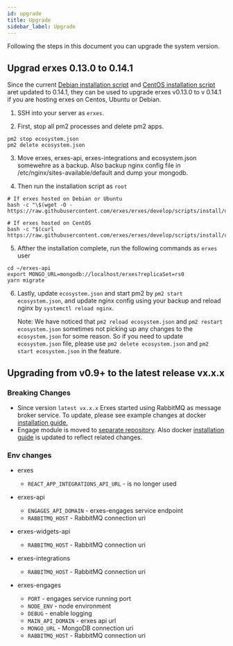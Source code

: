 ```yaml
---
id: upgrade
title: Upgrade
sidebar_label: Upgrade
---
```


Following the steps in this document you can upgrade the system version.

## Upgrad erxes 0.13.0 to 0.14.1

Since the current [Debian installation script](https://github.com/erxes/erxes/blob/develop/scripts/install/debian10.sh) and [CentOS installation script](https://github.com/erxes/erxes/blob/develop/scripts/install/centos8.sh) aret updated to 0.14.1, they can be used to upgrade erxes v0.13.0 to v 0.14.1 if you are hosting erxes on Centos, Ubuntu or Debian.

1. SSH into your server as `erxes`.

2. First, stop all pm2 processes and delete pm2 apps.

```
pm2 stop ecosystem.json
pm2 delete ecosystem.json
```

3. Move erxes, erxes-api, erxes-integrations and ecosystem.json somewehre as a backup. Also backup nginx config file in /etc/nginx/sites-available/default and dump your mongodb.

4. Then run the installation script as `root`

```
# If erxes hosted on Debian or Ubuntu
bash -c "\$(wget -O - https://raw.githubusercontent.com/erxes/erxes/develop/scripts/install/debian10.sh)"

# If erxes hosted on CentOS
bash -c "$(curl https://raw.githubusercontent.com/erxes/erxes/develop/scripts/install/centos8.sh)"
```

5. Afther the installation complete, run the following commands as `erxes` user

```
cd ~/erxes-api
export MONGO_URL=mongodb://localhost/erxes?replicaSet=rs0
yarn migrate
```

6. Lastly, update `ecosystem.json` and start pm2 by `pm2 start ecosystem.json`, and update nginx config using your backup and reload nginx by `systemctl reload nginx`.

   Note: We have noticed that `pm2 reload ecosystem.json` and `pm2 restart ecosystem.json` sometimes not picking up any changes to the `ecosystem.json` for some reason. So if you need to update `ecosystem.json` file, please use `pm2 delete ecosystem.json` and `pm2 start ecosystem.json` in the feature.

## Upgrading from v0.9+ to the latest release vx.x.x

### Breaking Changes

- Since version `latest vx.x.x` Erxes started using RabbitMQ as message broker service. To update, please see example changes at docker [installation guide.](docker)
- Engage module is moved to [separate repository](https://github.com/erxes/erxes-engages-email-sender). Also docker [installation guide](docker) is updated to reflect related changes.

### Env changes

- erxes

  - `REACT_APP_INTEGRATIONS_API_URL` - is no longer used

- erxes-api

  - `ENGAGES_API_DOMAIN` - erxes-engages service endpoint
  - `RABBITMQ_HOST` - RabbitMQ connection uri

- erxes-widgets-api

  - `RABBITMQ_HOST` - RabbitMQ connection uri

- erxes-integrations

  - `RABBITMQ_HOST` - RabbitMQ connection uri

- erxes-engages
  - `PORT` - engages service running port
  - `NODE_ENV` - node environment
  - `DEBUG` - enable logging
  - `MAIN_API_DOMAIN` - erxes api url
  - `MONGO_URL` - MongoDB connection uri
  - `RABBITMQ_HOST` - RabbitMQ connection uri
